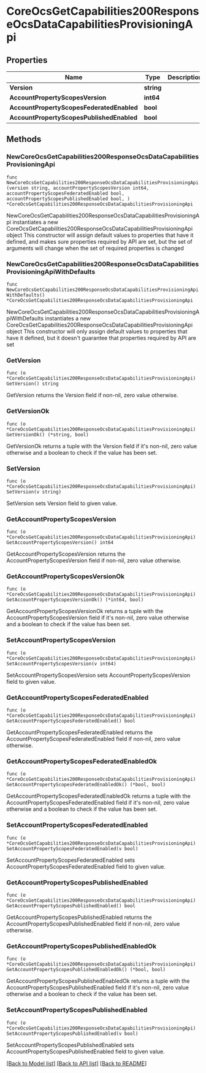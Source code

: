# CoreOcsGetCapabilities200ResponseOcsDataCapabilitiesProvisioningApi

## Properties

Name | Type | Description | Notes
------------ | ------------- | ------------- | -------------
**Version** | **string** |  | 
**AccountPropertyScopesVersion** | **int64** |  | 
**AccountPropertyScopesFederatedEnabled** | **bool** |  | 
**AccountPropertyScopesPublishedEnabled** | **bool** |  | 

## Methods

### NewCoreOcsGetCapabilities200ResponseOcsDataCapabilitiesProvisioningApi

`func NewCoreOcsGetCapabilities200ResponseOcsDataCapabilitiesProvisioningApi(version string, accountPropertyScopesVersion int64, accountPropertyScopesFederatedEnabled bool, accountPropertyScopesPublishedEnabled bool, ) *CoreOcsGetCapabilities200ResponseOcsDataCapabilitiesProvisioningApi`

NewCoreOcsGetCapabilities200ResponseOcsDataCapabilitiesProvisioningApi instantiates a new CoreOcsGetCapabilities200ResponseOcsDataCapabilitiesProvisioningApi object
This constructor will assign default values to properties that have it defined,
and makes sure properties required by API are set, but the set of arguments
will change when the set of required properties is changed

### NewCoreOcsGetCapabilities200ResponseOcsDataCapabilitiesProvisioningApiWithDefaults

`func NewCoreOcsGetCapabilities200ResponseOcsDataCapabilitiesProvisioningApiWithDefaults() *CoreOcsGetCapabilities200ResponseOcsDataCapabilitiesProvisioningApi`

NewCoreOcsGetCapabilities200ResponseOcsDataCapabilitiesProvisioningApiWithDefaults instantiates a new CoreOcsGetCapabilities200ResponseOcsDataCapabilitiesProvisioningApi object
This constructor will only assign default values to properties that have it defined,
but it doesn't guarantee that properties required by API are set

### GetVersion

`func (o *CoreOcsGetCapabilities200ResponseOcsDataCapabilitiesProvisioningApi) GetVersion() string`

GetVersion returns the Version field if non-nil, zero value otherwise.

### GetVersionOk

`func (o *CoreOcsGetCapabilities200ResponseOcsDataCapabilitiesProvisioningApi) GetVersionOk() (*string, bool)`

GetVersionOk returns a tuple with the Version field if it's non-nil, zero value otherwise
and a boolean to check if the value has been set.

### SetVersion

`func (o *CoreOcsGetCapabilities200ResponseOcsDataCapabilitiesProvisioningApi) SetVersion(v string)`

SetVersion sets Version field to given value.


### GetAccountPropertyScopesVersion

`func (o *CoreOcsGetCapabilities200ResponseOcsDataCapabilitiesProvisioningApi) GetAccountPropertyScopesVersion() int64`

GetAccountPropertyScopesVersion returns the AccountPropertyScopesVersion field if non-nil, zero value otherwise.

### GetAccountPropertyScopesVersionOk

`func (o *CoreOcsGetCapabilities200ResponseOcsDataCapabilitiesProvisioningApi) GetAccountPropertyScopesVersionOk() (*int64, bool)`

GetAccountPropertyScopesVersionOk returns a tuple with the AccountPropertyScopesVersion field if it's non-nil, zero value otherwise
and a boolean to check if the value has been set.

### SetAccountPropertyScopesVersion

`func (o *CoreOcsGetCapabilities200ResponseOcsDataCapabilitiesProvisioningApi) SetAccountPropertyScopesVersion(v int64)`

SetAccountPropertyScopesVersion sets AccountPropertyScopesVersion field to given value.


### GetAccountPropertyScopesFederatedEnabled

`func (o *CoreOcsGetCapabilities200ResponseOcsDataCapabilitiesProvisioningApi) GetAccountPropertyScopesFederatedEnabled() bool`

GetAccountPropertyScopesFederatedEnabled returns the AccountPropertyScopesFederatedEnabled field if non-nil, zero value otherwise.

### GetAccountPropertyScopesFederatedEnabledOk

`func (o *CoreOcsGetCapabilities200ResponseOcsDataCapabilitiesProvisioningApi) GetAccountPropertyScopesFederatedEnabledOk() (*bool, bool)`

GetAccountPropertyScopesFederatedEnabledOk returns a tuple with the AccountPropertyScopesFederatedEnabled field if it's non-nil, zero value otherwise
and a boolean to check if the value has been set.

### SetAccountPropertyScopesFederatedEnabled

`func (o *CoreOcsGetCapabilities200ResponseOcsDataCapabilitiesProvisioningApi) SetAccountPropertyScopesFederatedEnabled(v bool)`

SetAccountPropertyScopesFederatedEnabled sets AccountPropertyScopesFederatedEnabled field to given value.


### GetAccountPropertyScopesPublishedEnabled

`func (o *CoreOcsGetCapabilities200ResponseOcsDataCapabilitiesProvisioningApi) GetAccountPropertyScopesPublishedEnabled() bool`

GetAccountPropertyScopesPublishedEnabled returns the AccountPropertyScopesPublishedEnabled field if non-nil, zero value otherwise.

### GetAccountPropertyScopesPublishedEnabledOk

`func (o *CoreOcsGetCapabilities200ResponseOcsDataCapabilitiesProvisioningApi) GetAccountPropertyScopesPublishedEnabledOk() (*bool, bool)`

GetAccountPropertyScopesPublishedEnabledOk returns a tuple with the AccountPropertyScopesPublishedEnabled field if it's non-nil, zero value otherwise
and a boolean to check if the value has been set.

### SetAccountPropertyScopesPublishedEnabled

`func (o *CoreOcsGetCapabilities200ResponseOcsDataCapabilitiesProvisioningApi) SetAccountPropertyScopesPublishedEnabled(v bool)`

SetAccountPropertyScopesPublishedEnabled sets AccountPropertyScopesPublishedEnabled field to given value.



[[Back to Model list]](../README.md#documentation-for-models) [[Back to API list]](../README.md#documentation-for-api-endpoints) [[Back to README]](../README.md)


